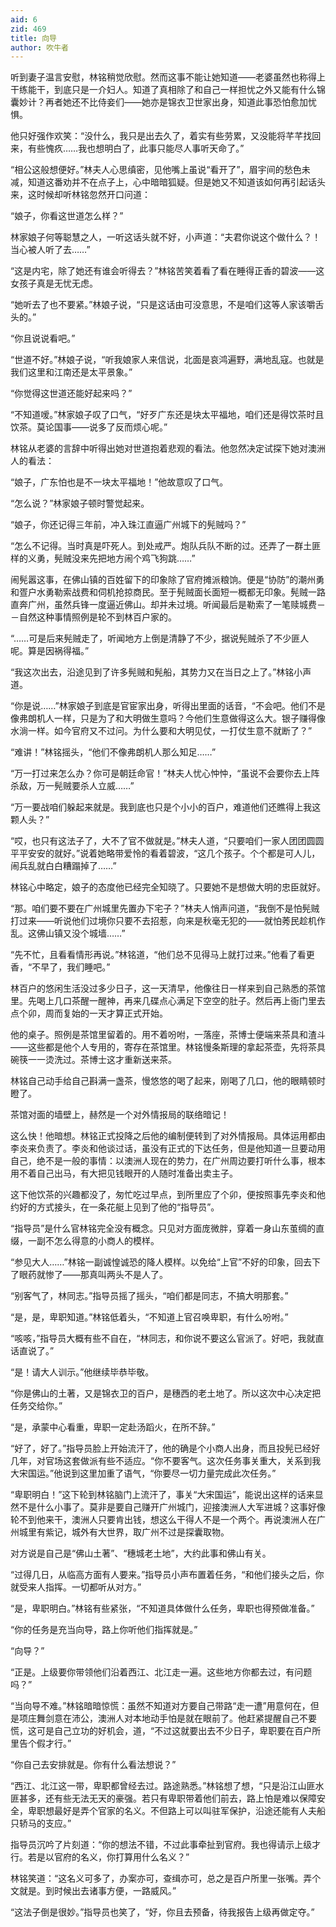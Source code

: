 ```yaml
---
aid: 6
zid: 469
title: 向导
author: 吹牛者
---
```


听到妻子温言安慰，林铭稍觉欣慰。然而这事不能让她知道——老婆虽然也称得上干练能干，到底只是一介妇人。知道了真相除了和自己一样担忧之外又能有什么锦囊妙计？再者她还不比侍妾们——她亦是锦衣卫世家出身，知道此事恐怕愈加忧惧。

他只好强作欢笑：“没什么，我只是出去久了，着实有些劳累，又没能将芊芊找回来，有些愧疚……我也想明白了，此事只能尽人事听天命了。”

“相公这般想便好。”林夫人心思缜密，见他嘴上虽说“看开了”，眉宇间的愁色未减，知道这番劝并不在点子上，心中暗暗狐疑。但是她又不知道该如何再引起话头来，这时候却听林铭忽然开口问道：

“娘子，你看这世道怎么样？”

林家娘子何等聪慧之人，一听这话头就不好，小声道：“夫君你说这个做什么？！当心被人听了去……”

“这是内宅，除了她还有谁会听得去？”林铭苦笑着看了看在睡得正香的碧波——这女孩子真是无忧无虑。

“她听去了也不要紧。”林娘子说，“只是这话由可没意思，不是咱们这等人家该嚼舌头的。”

“你且说说看吧。”

“世道不好。”林娘子说，“听我娘家人来信说，北面是哀鸿遍野，满地乱寇。也就是我们这里和江南还是太平景象。”

“你觉得这世道还能好起来吗？”

“不知道嗳。”林家娘子叹了口气，“好歹广东还是块太平福地，咱们还是得饮茶时且饮茶。莫论国事——说多了反而烦心呢。”

林铭从老婆的言辞中听得出她对世道抱着悲观的看法。他忽然决定试探下她对澳洲人的看法：

“娘子，广东怕也是不一块太平福地！”他故意叹了口气。

“怎么说？”林家娘子顿时警觉起来。

“娘子，你还记得三年前，冲入珠江直逼广州城下的髡贼吗？”

“怎么不记得。当时真是吓死人。到处戒严。炮队兵队不断的过。还弄了一群土匪样的义勇，髡贼没来先把地方闹个鸡飞狗跳……”

闹髡嚣这事，在佛山镇的百姓留下的印象除了官府摊派粮饷。便是“协防”的潮州勇和疍户水勇勒索战费和伺机抢掠商民。至于髡贼面长面短一概都无印象。髡贼一路直奔广州，虽然兵锋一度逼近佛山。却并未过境。听闻最后是勒索了一笔赎城费－－自然这种事情照例是轮不到林百户家的。

“……可是后来髡贼走了，听闻地方上倒是清静了不少，据说髡贼杀了不少匪人呢。算是因祸得福。”

“我这次出去，沿途见到了许多髡贼和髡船，其势力又在当日之上了。”林铭小声道。

“你是说……”林家娘子到底是官宦家出身，听得出里面的话音，“不会吧。他们不是像弗朗机人一样，只是为了和大明做生意吗？今他们生意做得这么大。银子赚得像水淌一样。如今官府又不过问。为什么要和大明见仗，一打仗生意不就断了？”

“难讲！”林铭摇头，“他们不像弗朗机人那么知足……”

“万一打过来怎么办？你可是朝廷命官！”林夫人忧心忡忡，“虽说不会要你去上阵杀敌，万一髡贼要杀人立威……”

“万一要战咱们躲起来就是。我到底也只是个小小的百户，难道他们还瞧得上我这颗人头？”

“哎，也只有这法子了，大不了官不做就是。”林夫人道，“只要咱们一家人团团圆圆平平安安的就好。”说着她略带爱怜的看着碧波，“这几个孩子。个个都是可人儿，闹兵乱就白白糟蹋掉了……”

林铭心中略定，娘子的态度他已经完全知晓了。只要她不是想做大明的忠臣就好。

“那。咱们要不要在广州城里先置办下宅子？”林夫人悄声问道，“我倒不是怕髡贼打过来——听说他们过境你只要不去招惹，向来是秋毫无犯的——就怕莠民趁机作乱。这佛山镇又没个城墙……”

“先不忙，且看看情形再说。”林铭道，“他们总不见得马上就打过来。”他看了看更香，“不早了，我们睡吧。”

林百户的悠闲生活没过多少日子，这一天清早，他像往日一样来到自己熟悉的茶馆里。先喝上几口茶醒一醒神，再来几碟点心满足下空空的肚子。然后再上衙门里去点个卯，周而复始的一天才算正式开始。

他的桌子。照例是茶馆里留着的。用不着吩咐，一落座，茶博士便端来茶具和渣斗——这些都是他个人专用的，寄存在茶馆里。林铭慢条斯理的拿起茶壶，先将茶具碗筷一一烫洗过。茶博士这才重新送来茶。

林铭自己动手给自己斟满一盏茶，慢悠悠的喝了起来，刚喝了几口，他的眼睛顿时瞪了。

茶馆对面的墙壁上，赫然是一个对外情报局的联络暗记！

这么快！他暗想。林铭正式投降之后他的编制便转到了对外情报局。具体运用都由李炎来负责了。李炎和他谈过话，虽没有正式的下达任务，但是他知道一旦要动用自己，绝不是一般的事情：以澳洲人现在的势力，在广州周边要打听什么事，根本用不着自己出马，有大把见钱眼开的人随时准备出卖主子。

这下他饮茶的兴趣都没了，匆忙吃过早点，到所里应了个卯，便按照事先李炎和他约好的方式接头，在一条花艇上见到了他的“指导员”。

“指导员”是什么官林铭完全没有概念。只见对方面庞微胖，穿着一身山东茧绸的直缀，一副不怎么得意的小商人的模样。

“参见大人……”林铭一副诚惶诚恐的降人模样。以免给“上官”不好的印象，回去下了眼药就惨了——那真叫两头不是人了。

“别客气了，林同志。”指导员摇了摇头，“咱们都是同志，不搞大明那套。”

“是，是，卑职知道。”林铭低着头，“不知道上官召唤卑职，有什么吩咐。”

“咳咳，”指导员大概有些不自在，“林同志，和你说不要这么官派了。好吧，我就直话直说了。”

“是！请大人训示。”他继续毕恭毕敬。

“你是佛山的土著，又是锦衣卫的百户，是穗西的老土地了。所以这次中心决定把任务交给你。”

“是，承蒙中心看重，卑职一定赴汤蹈火，在所不辞。”

“好了，好了。”指导员脸上开始流汗了，他的确是个小商人出身，而且投髡已经好几年，对官场这套做派有些不适应。“你不要客气。这次任务事关重大，关系到我大宋国运。”他说到这里加重了语气，“你要尽一切力量完成此次任务。”

“卑职明白！”这下轮到林铭脑门上流汗了，事关“大宋国运”，能说出这样的话来显然不是什么小事了。莫非是要自己赚开广州城门，迎接澳洲人大军进城？这事好像轮不到他来干，澳洲人只要肯出钱，想这么干得人不是一个两个。再说澳洲人在广州城里有紫记，城外有大世界，取广州不过是探囊取物。

对方说是自己是“佛山土著”、“穗城老土地”，大约此事和佛山有关。

“过得几日，从临高方面有人要来。”指导员小声布置着任务，“和他们接头之后，你就受来人指挥。一切都听从对方。”

“是，卑职明白。”林铭有些紧张，“不知道具体做什么任务，卑职也得预做准备。”

“你的任务是充当向导，路上你听他们指挥就是。”

“向导？”

“正是。上级要你带领他们沿着西江、北江走一遍。这些地方你都去过，有问题吗？”

“当向导不难。”林铭暗暗惊慌：虽然不知道对方要自己带路“走一遭”用意何在，但是项庄舞剑意在沛公，澳洲人对本地动手怕是就在眼前了。他赶紧提醒自己不要慌，这可是自己立功的好机会，道，“不过这就要出去不少日子，卑职要在百户所里告个假才行。”

“你自己去安排就是。你有什么看法想说？”

“西江、北江这一带，卑职都曾经去过。路途熟悉。”林铭想了想，“只是沿江山匪水匪甚多，还有些无法无天的豪强。若只有卑职带着他们前去，路上怕是难以保障安全，卑职想最好是弄个官家的名义。不但路上可以叫驻军保护，沿途还能有人夫船只轿马的支应。”

指导员沉吟了片刻道：“你的想法不错，不过此事牵扯到官府。我也得请示上级才行。若是以官府的名义，你打算用什么名义？”

林铭笑道：“这名义可多了，办案亦可，查缉亦可，总之是百户所里一张嘴。弄个文就是。到时候出去诸事方便，一路威风。”

“这法子倒是很妙。”指导员也笑了，“好，你且去预备，待我报告上级再做定夺。”
